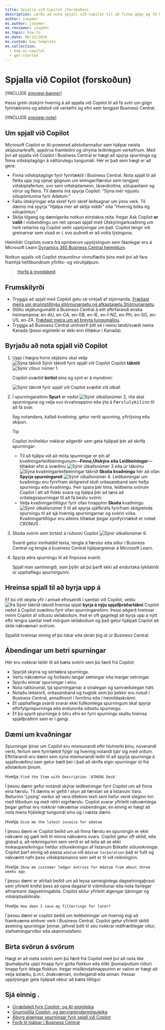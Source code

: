 ```yaml
---
title: Spjalla við Copilot (forskoðun)
description: Lærðu að nota spjall við Copilot til að finna gögn og fá hjálp í Business Central.
author: jswymer
ms.author: jswymer
ms.reviewer: jswymer
ms.topic: how-to
ms.date: 06/13/2024
ms.custom: bap-template
ms.collection:
  - bap-ai-copilot
  - get-started
---
```


# <a name="chat-with-copilot-preview"></a>Spjalla við Copilot (forskoðun)

[!INCLUDE [preview-banner](~/../shared-content/shared/preview-includes/preview-banner.md)]

Þessi grein útskýrir hvernig á að spjalla við Copilot til að fá svör um gögn fyrirtækisins og aðstoð við verkefni og efni sem tengjast Business Central.

[!INCLUDE [preview-note](~/../shared-content/shared/preview-includes/production-ready-preview-dynamics365.md)]

## <a name="about-chat-with-copilot"></a>Um spjall við Copilot

Microsoft Copilot er AI-powered aðstoðarmaður sem hjálpar neista sköpunarkrafti, uppörva framleiðni og útrýma leiðinlegum verkefnum. Með því að spjalla við Copilot í Business Central er hægt að spyrja spurninga og finna viðskiptagögn á náttúrulegu tungumáli. Hér er það sem hægt er að gera:

- Finna viðskiptagögn fyrir fyrirtækið í Business Central. Nota spjall til að fletta upp (og opna) gögnum um einingar/færslur sem tengjast viðskiptaferlum, svo sem viðskiptamenn, lánardrottna, sölupantanir og vörur og fleira. Til dæmis má spyrja Copilot: "Sýna mér nýjustu sölupöntunina fyrir Adatum."
- Fáðu útskýringar eða skref fyrir skref leiðsagnar um ýmis verk. Til dæmis má spyrja "Hjálpa mér að skilja víddir" eða "Hvernig bóka ég sölupöntun."
- Skilja tilgang og dæmigerða notkun einstakra reita. Þegar Ask Copilot **er valið** í vísbendingu um reit opnast spjall með Útskýringarkvaðning um heiti reitarins og Copilot veitir upplýsingar um það. Copilot tengir við greinarnar sem vísað er í, svo auðvelt er að votta lýsinguna.

Heimildir Copilots svara frá opinberum upplýsingum sem fáanlegar eru á Microsoft Learn  [Dynamics 365 Business Central heimildum](/dynamics365/business-central/).
  
Notkun spjalls við Copilot straumlínur vinnuflæðis þíns með því að fara framhjá hefðbundnum yfirlits- og vöruhjálpum.
  
> [Horfa á myndskeið](https://go.microsoft.com/fwlink/?linkid=2250609)

## <a name="prerequisites"></a>Frumskilyrði

- Tryggja að spjall með Copilot getu sé virkjað af stjórnanda. [Fræðast meira um grunnstillingu stjórnunargetu og afkastagetu Stjórnunargetu](enable-ai.md).
- Stilltu skjátungumálið á Business Central á eitt eftirfarandi enska heimamanna: en-AU, en-CA, en-GB, en-IE, en-Í-NZ, en-PH, en-SG, en-US, en-ZA. [Fræðast meira um að breyta tungumálinu](ui-change-basic-settings.md#language).
- Tryggja að Business Central umhverfi þitt sé í neinu landi/svæði nema Kanada (þessi eiginleiki er ekki enn tiltækur í Kanada).

## <a name="get-started-using-chat-with-copilot"></a>Byrjaðu að nota spjall við Copilot

1. Uppi í hægra horni skjásins skal velja ![Sýna táknið Sýnir táknið fyrir spjall við Copilot Copilot](media/chat-copilot-icon.png) **táknið** ![Sýnir cllour númer 1](media/callout-number-1.svg).

   Copilot-svæðið **birtist** eins og sýnt er á myndinni:
   
    ![Sýnir táknið fyrir spjall við Copilot svæðið við útkall](media/chat-with-copilot-pane.svg)

1. Í spurningareitinn **Spurt** er neðst ![Sýnir útkallsnúmer 2](media/callout-number-2.svg), rita skal spurninguna og velja svo örvahnappinn eða ýta á <kbd>Færslulykilinn</kbd> til að fá svar.

   Ílag notandans, kallað *kvaðning*, getur verið spurning, yfirlýsing eða skipun.

   > [!TIP]
   > Copilot inniheldur nokkrar aðgerðir sem geta hjálpað þér að skrifa spurningar:
   > - Til að hjálpa við að móta spurningar er ein af kvaðningarleiðbeiningunum&mdash;**Finna,Útskýra** **eða** **Leiðbeiningar**&mdash; tiltækar efst á svæðinu ![Sýnir útkallsnúmer 3](media/callout-number-3.svg) eða úr tákninu ![Sýna kvaðningarleiðbeiningar táknið](media/prompt-guide-icon.png) **Skoða kvaðningu**  hér að ofan **Spyrja spurningareit**  ![Sýnir útkallsnúmer 4.](media/callout-number-4.svg) Leiðbeiningar um kvaðningu eru fyrirfram skilgreind stutt orðasamband sem hefja spurningu eða kvaðningu. Þeir spara þér tíma, leiðbeina svörum Copilot í átt að flokki svara og hjálpa þér að læra að orðalagsspurningar til að fá bestu svörin.
   > - Velja kvaðningartillögur fyrir ofan hnappinn **Skoða** kvaðningu ![Sýnir útkallsnúmer 5](media/callout-number-5.svg) til að spyrja sjálfkrafa fyrirfram skilgreinda spurningu til að sjá hvernig spurningarnar og svörin virka. Kvaðningartillögur eru aðeins tiltækar þegar sýnifyrirtækið er notað CRONUS .

1. Skoða svörin sem birtast á rúðunni Copilot ![Sýnir útkallsnúmer 6](media/callout-number-6.svg).

   Svarið getur innihaldið texta, tengla á færslur eða síður í Business Central og tengla á business Central hjálpargreinar á Microsoft Learn.

1. Spyrja aðra spurningu til að fínpússa svarið.

   Spjall man samhengið, sem þýðir að þú þarft ekki að endurtaka lykilatriði úr upphaflegu spurningunni.

## <a name="clear-chat-to-start-over"></a>Hreinsa spjall til að byrja upp á

Ef þú vilt skipta yfir í annað efnisatriði í samtali við Copilot, veldu ![Þá Sýnir táknið táknið hreinsa spjall](media/clear-chat-icon.png) **byrja á nýju spjallþráðartákni**  Copilot neðst á Copilot svæðinu fyrir ofan spurningareitinn. Þessi aðgerð hreinsar minni Copilot af síðustu skilaboðum. Það er oft gagnlegt að byrja upp á nýtt eftir lengra samtal með mörgum skilaboðum og það getur hjálpað Copilot að skila nákvæmari svörum.

Spjallið hreinsar einnig ef þú lokar eða skráir þig út úr Business Central.

## <a name="tips-for-better-questions"></a>Ábendingar um betri spurningar

Hér eru nokkrar leiðir til að bæta svörin sem þú færð frá Copilot:

- Spyrjið skýrra og sértækra spurninga.
- Vertu nákvæmur og forðastu langar setningar eða margar setningar.
- Spyrðu einnar spurningar í einu. <!--Avoid asking about multiple questions in one message.-->
- Nota náttúrumál, tjá spurningarnar á vinalegan og samræðulegan hátt.
- Notaðu leitarorð, orðasamband og hugtök sem þú þekkir eru notuð í Business Central, annaðhvort í forritinu eða í heimildaskránni.
- Ef upphaflega svarið svarar ekki fullkomlega spurningum skal spyrja eftirfylgnispurninga eða endurorða síðustu spurningu.
- Ef þú spyrð spurninga á öðru efni en fyrri spurningu skaltu hreinsa spjallþráðinn sem er í gangi.

## <a name="example-prompts"></a>Dæmi um kvaðningar

Spurningar þínar um Copilot eru mismunandi eftir hlutverki þínu, núverandi verki, ferlum sem fyrirtækið fylgir og hvernig notandi tjáir sig með orðum. Eftirfarandi eru dæmi sem sýna mismunandi leiðir til að spyrja spurninga á spjallsvæðinu sem getur bætt þér í það að skrifa eigin spurningar út frá aðstæðum þínum.

Hvetja: `Find the Item with Description 'ATHENS Desk'`

Í þessu dæmi gefur notandi skýrar leiðbeiningar fyrir Copilot um að finna eina færslu. Til dæmis er gefið í skyn að færslan sé á listanum Vara. Reiturinn 'Lýsing' verður að vera tiltekinn texti sem hefur verið sleginn inn með tilboðum og með réttri eignfærslu. Copilot svarar yfirleitt nákvæmlega þegar gefnar eru nokkrar nákvæmar vísbendingar, en einnig er hægt að nota meira frjálslegt tungumál eins og í næsta dæmi.

Hvetja: `Give me the latest invoice for adatum`

Í þessu dæmi er Copilot beðið um að finna færslu en spurningin er ekki nákvæm og gæti leitt til minna nákvæms svars. Copilot getur oft skilið, eða giskað á, að reikningurinn sem verið er að leita að sé ekki innkaupareikningur heldur sölureikningur af listanum Bókaðir sölureikningar. Copilot þarf einnig að passa `adatum` við `Adatum Corporation` það er fullt og nákvæmt nafn þess viðskiptamanns sem selt er til við reikninginn.

Hvetja: `Show me customer ledger entries for Adatum from about three weeks ago`

Í þessu dæmi er afritað beðið um að leysa sameiginlega dagsetningaþraut sem yfirleitt krefst þess að opna dagatal til viðmiðunar eða nota ítarlegar afmarkanir dagsetningabila. Copilot skilur yfirleitt algengar tjáningar og viðskiptaskilmála.

Hvetja: `How does I save my filterrings for later?`

Í þessu dæmi er copilot beðið um leiðbeiningar um hvernig eigi að framkvæma einhver verk í Business Central. Copilot getur yfirleitt skilið ásetning spurningar þinnar, jafnvel þótt til séu nokkrar málfræðilegar villur, stafsetningarvillur eða skammstafanir.

## <a name="provide-feedback-on-answers"></a>Birta svörun á svörum

Hægt er að meta svörin sem þú færð frá Copilot með því að nota like (þumalputta upp) hnapp fyrir góða flokkun eða ólíkt (þumalputtum niður) hnapp fyrir lélega flokkun. Þegar mislíkindahnappurinn er valinn er hægt að velja ástæðu, þ.m.t. ónákvæman, óviðeigandi eða annan. Þessar upplýsingar geta hjálpað okkur að bæta tillögur.

<!--
1. If you want help getting you're question started, select the prompts either from the **Find**, **Explain**, or **Guide** buttons at the top of the Coplit pane or use the **View Prompts** menu above **Ask a question** box at the bottom.

   Prompts are predefined short phrases that start a question. Apart from saving you time, they're designed to target responses to specific categories. They also help you undestand how you can phrase questions to get the responses.-->
   
## <a name="see-also"></a>Sjá einnig .

- [Úrræðaleit fyrir Copilot- og AI-eiginleika](ai-copilot-troubleshooting.md)  
- [Grunnstilla Copilot- og gervigreindarmöguleika](enable-ai.md)  
- [Ábyrg algengar spurningar fyrir spjall við Copilot](faqs-chat-with-copilot.md)  
- [Forði til hjálpar í Business Central](product-help-and-support.md)  
